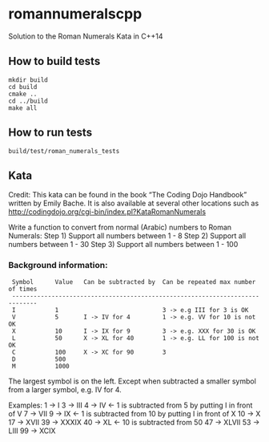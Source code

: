 # romannumeralscpp
Solution to the Roman Numerals Kata in C++14

## How to build tests

    mkdir build
    cd build
    cmake ..
    cd ../build
    make all

## How to run tests

    build/test/roman_numerals_tests

## Kata
Credit: This kata can be found in the book “The Coding Dojo Handbook” written
by Emily Bache. It is also available at several other locations such as
http://codingdojo.org/cgi-bin/index.pl?KataRomanNumerals

Write a function to convert from normal (Arabic) numbers to Roman Numerals:
Step 1) Support all numbers between 1 - 8
Step 2) Support all numbers between 1 - 30
Step 3) Support all numbers between 1 - 100

### Background information:

     Symbol      Value   Can be subtracted by  Can be repeated max number of times
     -----------------------------------------------------------------------------
     I           1                             3 -> e.g III for 3 is OK   
     V           5       I -> IV for 4         1 -> e.g. VV for 10 is not OK
     X           10      I -> IX for 9         3 -> e.g. XXX for 30 is OK
     L           50      X -> XL for 40        1 -> e.g. LL for 100 is not OK
     C           100     X -> XC for 90        3
     D           500
     M           1000

The largest symbol is on the left. Except when subtracted a smaller
symbol from a larger symbol, e.g. IV for 4.

Examples:
    1   -> I
    3   -> III
    4   -> IV <- 1 is subtracted from 5 by putting I in front of V
    7   -> VII
    9   -> IX <- 1 is subtracted from 10 by putting I in front of X
    10  -> X
    17  -> XVII
    39  -> XXXIX
    40  -> XL <- 10 is subtracted from 50
    47  -> XLVII
    53  -> LIII
    99  -> XCIX
